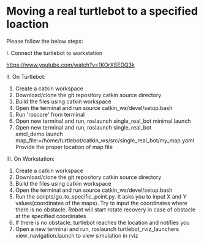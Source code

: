 # Moving a real turtlebot to a specified loaction

Please follow the below steps:

I. Connect the turtlebot to workstation

  https://www.youtube.com/watch?v=1KOrXSEDQ3k
  
II. On Turtlebot:   

1. Create a catkin workspace
2. Download/clone the git repository catkin source directory
3. Build the files using catkin workspace
4. Open the terminal and run
      source catkin_ws/devel/setup.bash
5. Run 'roscore' from terminal
6. Open new terminal and run,
      roslaunch single_real_bot minimal.launch
7. Open new terminal and run,
      roslaunch single_real_bot amcl_demo.launch map_file:=/home/turtlebot/catkin_ws/src/single_real_bot/my_map.yaml
   Provide the proper location of map file

III. On Workstation:

1. Create a catkin workspace
2. Download/clone the git repository catkin source directory
3. Build the files using catkin workspace
4. Open the terminal and run
        source catkin_ws/devel/setup.bash
5. Run the scripts/go_to_specific_point.py. It asks you to input X and Y values(coordinates of the maps).
   Try to input the coordinates where there is no obstacle.
   Robot will start rotate recovery in case of obstacle at the specified coordinates
6. If there is no obstacle, turtlebot reaches the location and notifies you
7. Open a new terminal and run,
        roslaunch turtlebot_rviz_launchers view_navigation.launch
   to view simulation in rviz